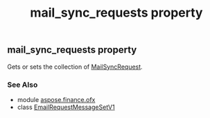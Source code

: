 ﻿---
title: mail_sync_requests property
second_title: Aspose.Finance for Python via .NET API References
description: 
type: docs
weight: 40
url: /python-net/aspose.finance.ofx/emailrequestmessagesetv1/mail_sync_requests/
is_root: false
---

## mail_sync_requests property


Gets or sets the collection of [MailSyncRequest](/finance/python-net/aspose.finance.ofx.email/mailsyncrequest).

### See Also
* module [aspose.finance.ofx](../../)
* class [EmailRequestMessageSetV1](/finance/python-net/aspose.finance.ofx/emailrequestmessagesetv1)
